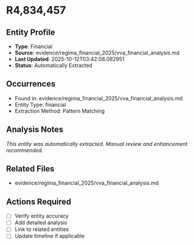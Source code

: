 # R4,834,457

## Entity Profile
- **Type**: Financial
- **Source**: evidence/regima_financial_2025/vva_financial_analysis.md
- **Last Updated**: 2025-10-12T03:42:08.082951
- **Status**: Automatically Extracted

## Occurrences
- Found in: evidence/regima_financial_2025/vva_financial_analysis.md
- Entity Type: financial
- Extraction Method: Pattern Matching

## Analysis Notes
*This entity was automatically extracted. Manual review and enhancement recommended.*

## Related Files
- evidence/regima_financial_2025/vva_financial_analysis.md

## Actions Required
- [ ] Verify entity accuracy
- [ ] Add detailed analysis
- [ ] Link to related entities
- [ ] Update timeline if applicable
